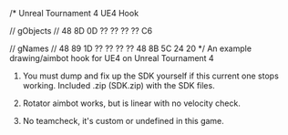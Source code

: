 /*
Unreal Tournament 4 UE4 Hook

// gObjects
// 48 8D 0D ?? ?? ?? ?? C6

// gNames
// 48 89 1D ?? ?? ?? ?? 48 8B 5C 24 20
*/
An example drawing/aimbot hook for UE4 on Unreal Tournament 4

1) You must dump and fix up the SDK yourself if this current one stops working.
Included .zip (SDK.zip) with the SDK files.

2) Rotator aimbot works, but is linear with no velocity check.

3) No teamcheck, it's custom or undefined in this game. 
